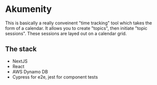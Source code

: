 # Akumenity

This is basically a really conveinent "time tracking" tool which takes the form of a calendar. It allows you to create "topics", then initiate "topic sessions". These sessions are layed out on a calendar grid.

## The stack
- NextJS
- React
- AWS Dynamo DB
- Cypress for e2e, jest for component tests

